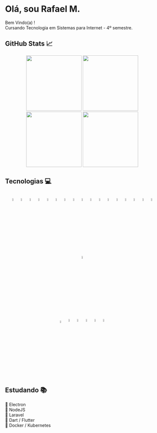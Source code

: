 # Olá, sou Rafael M.

Bem Vindo(a) ! <br>
Cursando Tecnologia em Sistemas para Internet - 4º semestre.

## GitHub Stats 📈
<div align="center">
  <img height="181em" src="https://github-readme-stats.vercel.app/api?username=Mr-R4F&theme=github_dark&show_icons=true&include_all_commits=true&count_private=true&hide_border=true&border_radius=10">
  <img height="181em" src="https://github-readme-stats.vercel.app/api/top-langs/?username=Mr-R4F&theme=github_dark&layout=compact&hide_border=true&border_radius=10">
</div>

<div align="center">
  <img height="181em" src="https://github-readme-stats.vercel.app/api/wakatime?username=MrR4F&layout=compact">
  <img height="181em" src="https://github-readme-streak-stats.herokuapp.com?user=Mr-R4F&theme=github-dark-blue&hide_border=true&border_radius=10&date_format=j%20M%5B%20Y%5D">
</div>

## Tecnologias 💻

<div align="center"><br>
  <img alt="HTML5" width="4.85%" align="center" src="https://cdn.jsdelivr.net/gh/devicons/devicon/icons/html5/html5-plain.svg">
  <img alt="CSS3" width="4.85%" align="center" src="https://cdn.jsdelivr.net/gh/devicons/devicon/icons/css3/css3-plain.svg">
  <img alt="JAVASCRIPT" width="4.85%" align="center" src="https://cdn.jsdelivr.net/gh/devicons/devicon/icons/javascript/javascript-original.svg">
  <img alt="TYPESCRIPT" width="4.85%" align="center" src="https://cdn.jsdelivr.net/gh/devicons/devicon/icons/typescript/typescript-plain.svg">
  <img alt="BOOTSTRAP" width="4.85%" align="center" src="https://cdn.jsdelivr.net/gh/devicons/devicon/icons/bootstrap/bootstrap-original.svg">
  <img alt="WORDPRESS" width="4.85%" align="center" src="https://cdn.jsdelivr.net/gh/devicons/devicon/icons/wordpress/wordpress-plain.svg">
  <img alt="NODE-JS" width="4.85%" align="center" src="https://cdn.jsdelivr.net/gh/devicons/devicon/icons/nodejs/nodejs-original.svg">
  <img alt="JQUERY" width="4.85%" align="center" src="https://cdn.jsdelivr.net/gh/devicons/devicon/icons/jquery/jquery-plain.svg">
  <img alt="LESS" width="4.85%" align="center" src="https://cdn.jsdelivr.net/gh/devicons/devicon/icons/less/less-plain-wordmark.svg">
  <img alt="ANGULAR" width="4.85%" align="center" src="https://cdn.jsdelivr.net/gh/devicons/devicon/icons/angularjs/angularjs-plain.svg">
  <img alt="PHP" width="4.85%" align="center" src="https://cdn.jsdelivr.net/gh/devicons/devicon/icons/php/php-plain.svg">
  <img alt="MSSQL" width="4.85%" align="center" src="https://cdn.jsdelivr.net/gh/devicons/devicon/icons/microsoftsqlserver/microsoftsqlserver-plain.svg">
  <img alt="MySQL" width="4.85%" align="center" src="https://cdn.jsdelivr.net/gh/devicons/devicon/icons/mysql/mysql-plain.svg">  
  <img alt="LARAVEL" width="4.85%" align="center" src="https://cdn.jsdelivr.net/gh/devicons/devicon/icons/laravel/laravel-plain.svg">
  <img alt="FLUTTER" width="4.85%" align="center" src="https://cdn.jsdelivr.net/gh/devicons/devicon/icons/flutter/flutter-original.svg">
  <img alt="ELECTRON" width="4.85%" align="center" src="https://cdn.jsdelivr.net/gh/devicons/devicon/icons/electron/electron-original.svg">
  <img alt="EXPRESS" width="4.85%" align="center" src="https://cdn.jsdelivr.net/gh/devicons/devicon/icons/express/express-original.svg">
  <img alt="SEQUELIZE" width="4.85%" align="center" src="https://cdn.jsdelivr.net/gh/devicons/devicon/icons/sequelize/sequelize-original.svg">
</div>

<div align="center"><br>
  <img alt="SWAGGER" width="4.58%" align="center" src="https://cdn.svgporn.com/logos/swagger.svg">
    <img alt="DOCKER" width="4.85%" align="center"src="https://cdn.jsdelivr.net/gh/devicons/devicon/icons/docker/docker-plain.svg">
    <img alt="PS" width="4.85%" align="center" src="https://cdn.jsdelivr.net/gh/devicons/devicon/icons/photoshop/photoshop-plain.svg">      
    <img alt="FIGMA" width="4.85%" align="center"  src="https://cdn.jsdelivr.net/gh/devicons/devicon/icons/figma/figma-original.svg">
    <img alt="VSCODE" width="4.85%" align="center" src="https://cdn.jsdelivr.net/gh/devicons/devicon/icons/vscode/vscode-original.svg">
    <img alt="GIT" width="4.85%" align="center" src="https://cdn.jsdelivr.net/gh/devicons/devicon/icons/git/git-plain.svg">
</div>

## Estudando 📚 

📎 Electron <br>
📎 NodeJS <br>
📎 Laravel <br>
📎 Dart / Flutter <br>
📎 Docker / Kubernetes
